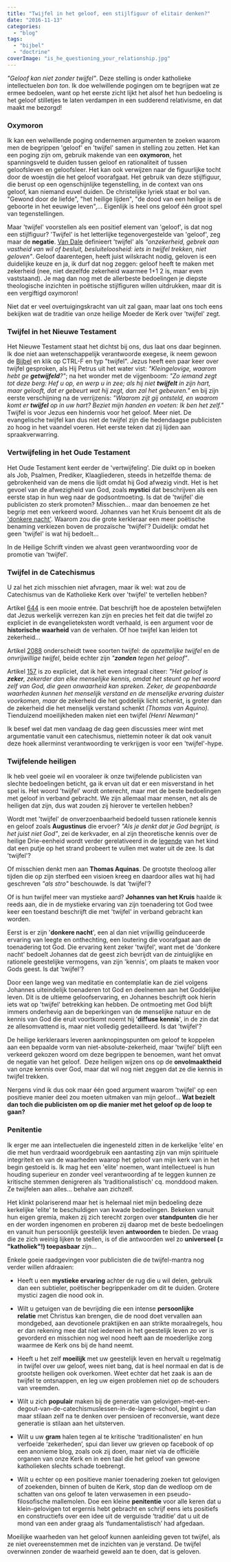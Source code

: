 ```yaml
---
title: "Twijfel in het geloof, een stijlfiguur of elitair denken?"
date: "2016-11-13"
categories: 
  - "blog"
tags: 
  - "bijbel"
  - "doctrine"
coverImage: "is_he_questioning_your_relationship.jpg"
---
```


_"Geloof kan niet zonder twijfel"_. Deze stelling is onder katholieke intellectuelen _bon ton_. Ik doe welwillende pogingen om te begrijpen wat ze ermee bedoelen, want op het eerste zicht lijkt het alsof het hun bedoeling is het geloof stilletjes te laten verdampen in een sudderend relativisme, en dat maakt me bezorgd!

### Oxymoron

Ik kan een welwillende poging ondernemen argumenten te zoeken waarom men de begrippen 'geloof' en 'twijfel' samen in stelling zou zetten. Het kan een poging zijn om, gebruik makende van een **oxymoron**, het spanningsveld te duiden tussen geloof en rationaliteit of tussen geloofsleven en geloofsleer. Het kan ook verwijzen naar de figuurlijke tocht door de woestijn die het geloof voorafgaat. Het gebruik van deze stijlfiguur, die berust op een ogenschijnlijke tegenstelling, in de context van ons geloof, kan niemand euvel duiden. De christelijke lyriek staat er bol van. "Gewond door de liefde", "het heilige lijden", "de dood van een heilige is de geboorte in het eeuwige leven",... Eigenlijk is heel ons geloof één groot spel van tegenstellingen.

Maar 'twijfel' voorstellen als een positief element van 'geloof', is dat nog een stijlfiguur? 'Twijfel' is het letterlijke tegenovergestelde van 'geloof', zeg maar de **negatie**. [Van Dale](http://www.vandale.be/opzoeken?pattern=twijfel&lang=nn) definieert 'twijfel' als _"onzekerheid, gebrek aan vastheid van wil of besluit, besluiteloosheid: iets in twijfel trekken, niet geloven"_. Geloof daarentegen, heeft juist wilskracht nodig, geloven is een duidelijke keuze en ja, ik durf dat nog zeggen: geloof heeft te maken met zekerheid (nee, niet dezelfde zekerheid waarmee 1+1 2 is, maar even vaststaand). Je mag dan nog met de allerbeste bedoelingen je diepste theologische inzichten in poëtische stijlfiguren willen uitdrukken, maar dit is een vergiftigd oxymoron!

Niet dat er veel overtuigingskracht van uit zal gaan, maar laat ons toch eens bekijken wat de traditie van onze heilige Moeder de Kerk over 'twijfel' zegt.

### Twijfel in het Nieuwe Testament

Het Nieuwe Testament staat het dichtst bij ons, dus laat ons daar beginnen. Ik doe niet aan wetenschappelijk verantwoorde exegese, ik neem gewoon de [Bijbel](/portfolio/petrus-canisiusbijbelvertaling/) en klik op CTRL-F en typ "twijfel". Jezus heeft een paar keer over twijfel gesproken, als Hij Petrus uit het water vist: _"Kleingelovige, waarom hebt ge **getwijfeld**?"_; na het wonder met de vijgenboom: _"Zo iemand zegt tot deze berg: Hef u op, en werp u in zee; als hij niet **twijfelt** in zijn hart, maar gelooft, dat er gebeurt wat hij zegt, dan zal het gebeuren."_ en bij zijn eerste verschijning na de verrijzenis: _"Waarom zijt gij ontsteld, en waarom komt er **twijfel** op in uw hart? Beziet mijn handen en voeten: Ik ben het zelf."_ Twijfel is voor Jezus een hindernis voor het geloof. Meer niet. De evangelische twijfel kan dus niet de twijfel zijn die hedendaagse publicisten zo hoog in het vaandel voeren. Het eerste teken dat zij lijden aan spraakverwarring.

### Vertwijfeling in het Oude Testament

Het Oude Testament kent eerder de 'vertwijfeling'. Die duikt op in boeken als Job, Psalmen, Prediker, Klaagliederen, steeds in hetzelfde thema: de gebrokenheid van de mens die lijdt omdat hij God afwezig vindt. Het is het gevoel van de afwezigheid van God, zoals **mystici** dat beschrijven als een eerste stap in hun weg naar de godsontmoeting. Is dat de 'twijfel' die publicisten zo sterk promoten? Misschien… maar dan benoemen ze het begrip met een verkeerd woord. Johannes van het Kruis benoemt dit als de ['donkere nacht'](https://nl.wikipedia.org/wiki/Donkere_nacht_van_de_ziel). Waarom zou die grote kerkleraar een meer poëtische benaming verkiezen boven de prozaïsche 'twijfel'? Duidelijk: omdat het geen 'twijfel' is wat hij bedoelt...

In de Heilige Schrift vinden we alvast geen verantwoording voor de promotie van 'twijfel'.

### Twijfel in de Catechismus

U zal het zich misschien niet afvragen, maar ik wel: wat zou de Catechismus van de Katholieke Kerk over 'twijfel' te vertellen hebben?

Artikel [644](https://www.rkdocumenten.nl/rkdocs/index.php?mi=600&doc=1&id=1095&highlight=twijfel#al644) is een mooie entrée. Dat beschrijft hoe de apostelen betwijfelen dat Jezus werkelijk verrezen kan zijn en precies het feit dat die twijfel zo expliciet in de evangelieteksten wordt verhaald, is een argument voor de **historische waarheid** van de verhalen. Of hoe twijfel kan leiden tot zekerheid…

Artikel [2088](https://www.rkdocumenten.nl/rkdocs/index.php?mi=600&doc=1&id=1333&highlight=twijfel#al2088) onderscheidt twee soorten twijfel: de _opzettelijke twijfel_ en de _onvrijwillige twijfel_, beide echter zijn _"**zonden** tegen het geloof"_.

Artikel [157](https://www.rkdocumenten.nl/rkdocs/index.php?mi=600&doc=1&id=1009&highlight=twijfel#al157) is zo expliciet, dat ik het even integraal citeer: _"Het geloof is **zeker**, zekerder dan elke menselijke kennis, omdat het steunt op het woord zelf van God, die geen onwaarheid kan spreken. Zeker, de geopenbaarde waarheden kunnen het menselijk verstand en de menselijke ervaring duister voorkomen, maar_ de zekerheid die het goddelijk licht schenkt, is groter dan de zekerheid die het menselijk verstand schenkt _(Thomas van Aquino)._ Tienduizend moeilijkheden maken niet een twijfel _(Henri Newman)"_

Ik besef wel dat men vandaag de dag geen discussies meer wint met argumentatie vanuit een catechismus, niettemin noteer ik dat ook vanuit deze hoek allerminst verantwoording te verkrijgen is voor een 'twijfel'-hype.

### Twijfelende heiligen

Ik heb veel goeie wil en vooraleer ik onze twijfelende publicisten van slechte bedoelingen beticht, ga ik ervan uit dat er een misverstand in het spel is. Het woord 'twijfel' wordt onterecht, maar met de beste bedoelingen met geloof in verband gebracht. We zijn allemaal maar mensen, net als de heiligen dat zijn, dus wat zouden zij hierover te vertellen hebben?

Wordt met 'twijfel' de onverzoenbaarheid bedoeld tussen rationele kennis en geloof zoals **Augustinus** die ervoer? _"Als je denkt dat je God begrijpt, is het juist niet God"_, zei de kerkvader, en al zijn theoretische kennis over de heilige Drie-eenheid wordt verder gerelativeerd in de [legende](https://www.augustinus.nl/C120-groter-Augustinus-en-het-kindje-aan-het-strand.html) van het kind dat een putje op het strand probeert te vullen met water uit de zee. Is dat 'twijfel'?

Of misschien denkt men aan **Thomas Aquinas**. De grootste theoloog aller tijden die op zijn sterfbed een visioen kreeg en daardoor alles wat hij had geschreven _"als stro"_ beschouwde. Is dat 'twijfel'?

Of is hun twijfel meer van mystieke aard? **Johannes van het Kruis** haalde ik reeds aan, die in de mystieke ervaring van zijn toenadering tot God twee keer een toestand beschrijft die met 'twijfel' in verband gebracht kan worden.

Eerst is er zijn '**donkere nacht**', een al dan niet vrijwillig geïnduceerde ervaring van leegte en onthechting, een loutering die voorafgaat aan de toenadering tot God. Die ervaring kent zeker 'twijfel', want met de 'donkere nacht' bedoelt Johannes dat de geest zich bevrijdt van de zintuiglijke en rationele geestelijke vermogens, van zijn 'kennis', om plaats te maken voor Gods geest. Is dat 'twijfel'?

Door een lange weg van meditatie en contemplatie kan de ziel volgens Johannes uiteindelijk toenaderen tot God en deelnemen aan het Goddelijke leven. Dit is de ultieme geloofservaring, en Johannes beschrijft ook hierin iets wat op 'twijfel' betrekking kan hebben. De ontmoeting met God blijft immers onderhevig aan de beperkingen van de menselijke natuur en de kennis van God die eruit voortkomt noemt hij '**diffuse kennis**', in de zin dat ze allesomvattend is, maar niet volledig gedetailleerd. Is dat 'twijfel'?

De heilige kerkleraars leveren aanknopingspunten om geloof te koppelen aan een bepaalde vorm van niet-absolute-zekerheid, maar 'twijfel' blijft een verkeerd gekozen woord om deze begrippen te benoemen, want het omvat de negatie van het geloof.  Deze heiligen wijzen ons op de **onvolmaaktheid** van onze kennis over God, maar dat wil nog niet zeggen dat ze die kennis in twijfel trekken.

Nergens vind ik dus ook maar één goed argument waarom 'twijfel' op een positieve manier deel zou moeten uitmaken van mijn geloof… **Wat bezielt dan toch die publicisten om op die manier met het geloof op de loop te gaan?**

### Penitentie

Ik erger me aan intellectuelen die ingenesteld zitten in de kerkelijke 'elite' en die met hun verdraaid woordgebruik een aantasting zijn van mijn spirituele integriteit en van de waarheden waarop het geloof van mijn kerk van in het begin gestoeld is. Ik mag het een 'elite' noemen, want intellectueel is hun houding superieur en zonder veel verantwoording af te leggen kunnen ze kritische stemmen denigreren als 'traditionalistisch' cq. monddood maken. Ze twijfelen aan alles... behalve aan zichzelf.

Het klinkt polariserend maar het is helemaal niet mijn bedoeling deze kerkelijke 'elite' te beschuldigen van kwade bedoelingen. Bekeken vanuit hun eigen gremia, maken zij zich terecht zorgen over **standpunten** die her en der worden ingenomen en proberen zij daarop met de beste bedoelingen en vanuit hun persoonlijk geestelijk leven **antwoorden** te bieden. De vraag die ze zich weinig lijken te stellen, is of die antwoorden wel zo **universeel (= "katholiek"!) toepasbaar** zijn...

Enkele goeie raadgevingen voor publicisten die de twijfel-mantra nog verder willen afdraaien:

- Heeft u een **mystieke ervaring** achter de rug die u wil delen, gebruik dan een subtieler, poëtischer begrippenkader om dit te duiden. Grotere mystici zagen die nood ook in.
- Wilt u getuigen van de bevrijding die een intense **persoonlijke relatie** met Christus kan brengen, die de nood doet vervallen aan mondgebed, aan devotionele praktijken en aan strikte moraalregels, hou er dan rekening mee dat niet iedereen in het geestelijk leven zo ver is gevorderd en misschien nog wel nood heeft aan de moederlijke zorg waarmee de Kerk ons bij de hand neemt.  
    
- Heeft u het zelf **moeilijk** met uw geestelijk leven en hervalt u regelmatig in twijfel over uw geloof, wees niet bang, dat is heel normaal en dat is de grootste heiligen ook overkomen. Weet echter dat het zaak is aan de twijfel te ontsnappen, en leg uw eigen problemen niet op de schouders van vreemden.  
    
- Wilt u zich **populair** maken bij de generatie van gelovigen-met-een-degout-van-de-catechismuslessen-in-de-lagere-school, begint u dan maar stilaan zelf na te denken over pensioen of reconversie, want deze generatie is stilaan aan het uitsterven.  
    
- Wilt u uw **gram** halen tegen al te kritische ‘traditionalisten’ en hun verfoeide ‘zekerheden’, spui dan liever uw grieven op facebook of op een anonieme blog, zoals ook zij doen, maar niet via de officiële organen van onze Kerk en in een taal die het geloof van gewone katholieken slechts schade toebrengt.  
    
- Wilt u echter op een positieve manier toenadering zoeken tot gelovigen of zoekenden, binnen of buiten de Kerk, stop dan de wedloop om de schatten van ons geloof te laten verwasemen in een pseudo-filosofische mallemolen. Doe een kleine **penitentie** voor alle keren dat u klein-gelovigen tot ergernis hebt gebracht en schrijf eens iets positiefs en constructiefs over een idee uit de verguisde ‘traditie’ dat u uit de mond van een ander graag als ‘fundamentalistisch’ had afgedaan.

Moeilijke waarheden van het geloof kunnen aanleiding geven tot twijfel, als ze niet overeenstemmen met de inzichten van je verstand. De twijfel overwinnen zonder de waarheid geweld aan te doen, dat is geloven.
